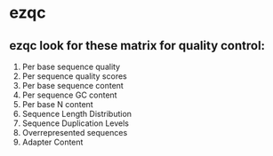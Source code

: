 # ezqc


## ezqc look for these matrix for quality control:
1. Per base sequence quality
2. Per sequence quality scores
3. Per base sequence content
4. Per sequence GC content
5. Per base N content
6. Sequence Length Distribution
7. Sequence Duplication Levels
8. Overrepresented sequences
9. Adapter Content